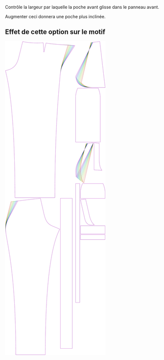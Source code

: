 
Contrôle la largeur par laquelle la poche avant glisse dans le panneau avant.

Augmenter ceci donnera une poche plus inclinée.



## Effet de cette option sur le motif
![Cette image montre l'effet de cette option en superposant plusieurs variantes qui ont une valeur différente pour cette option](charlie_frontpocketslantwidth_sample.svg "Effet de cette option sur le motif")